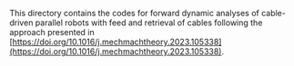 This directory contains the codes for forward dynamic analyses of cable-driven parallel robots with feed and retrieval of cables following the approach presented in [https://doi.org/10.1016/j.mechmachtheory.2023.105338](https://doi.org/10.1016/j.mechmachtheory.2023.105338).
